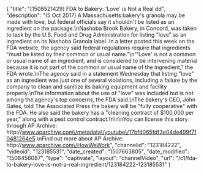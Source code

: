 {
    "title": "[1508521429] FDA to Bakery: 'Love' is Not a Real dd",
    "description": "(5 Oct 2017) A Massachusetts bakery's granola may be made with love, but federal officials say it shouldn't be listed as an ingredient on the package.\nNashoba Brook Bakery, in Concord, was taken to task by the U.S. Food and Drug Administration for listing \"love\" as an ingredient on its Nashoba Granola label. In a letter posted this week on the FDA website, the agency said federal regulations require that ingredients \"must be listed by their common or usual name.\"\n\"'Love' is not a common or usual name of an ingredient, and is considered to be intervening material because it is not part of the common or usual name of the ingredient,\" the FDA wrote.\nThe agency said in a statement Wednesday that listing \"love\" as an ingredient was just one of several violations, including a failure by the company to clean and sanitize its baking equipment and facility properly.\nThe information about the use of \"love\" was included but is not among the agency's top concerns, the FDA said.\nThe bakery's CEO, John Gates, told The Associated Press the bakery will be \"fully cooperative\" with the FDA. He also said the bakery has a \"cleaning contract of $100,000 per year,\" along with a pest control contract.\n\n\nYou can license this story through AP Archive: http:\/\/www.aparchive.com\/metadata\/youtube\/17bfd065fdf3e04de499f710481264e5 \nFind out more about AP Archive: http:\/\/www.aparchive.com\/HowWeWork",
    "channelid": "123184222",
    "videoid": "123185531",
    "date_created": "1507663805",
    "date_modified": "1508456087",
    "type": "captivate",
    "layout": "channelVideo",
    "url": "\/c1\/fda-to-bakery-love-is-not-a-real-ingredient\/123184222-123185531"
}